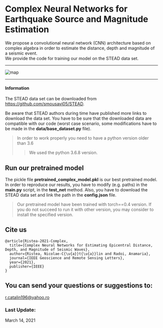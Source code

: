 #  Complex Neural Networks for Earthquake Source and Magnitude Estimation                                                                                  

We propose a convolutional neural network (CNN) architecture based on complex algebra in order to estimate the distance, depth and magnitude of a seismic event.   
We provide the code for training our model on the STEAD data set.

-----------------------------------------

![map](resources/complex_arch_v2.png)

-----------------------------------------                                                                                                                                      
#### Information

The STEAD data set can be downloaded from https://github.com/smousavi05/STEAD. 

Be aware that STEAD authors during time have published more links to download the data set. You have to be sure that the downloaded data are compatible with our code (worst case scenario, some modifications have to be made in the **data/base_dataset.py** file).
 
> In order to work properly you need to have a python version older than 3.6
>> We used the python 3.6.8 version.

## Run our pretrained model

The pickle file **pretrained_complex_model.pkl** is our best pretrained model. In order to reproduce our results, you have to
modify (e.g. paths) in the **main.py** script, in the **test_net** method. Also, you have to download the STEAD data set and link the path in the **config.json** file.  

> Our pretrained model have been trained with torch==0.4 version. If you do not succeed to run it with other version, you may consider to install the specified version. 


## Cite us
```
@article{Ristea-2021-Complex,
  title={Complex Neural Networks for Estimating Epicentral Distance, Depth, and Magnitude of Seismic Waves},
  author={Ristea, Nicolae-C{\u{a}}t{\u{a}}lin and Radoi, Anamaria},
  journal={IEEE Geoscience and Remote Sensing Letters},
  year={2021},
  publisher={IEEE}
}
```
## You can send your questions or suggestions to: 
r.catalin196@yahoo.ro

### Last Update:
March 14, 2021 



